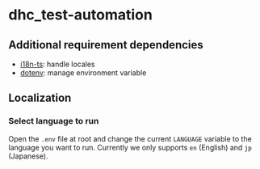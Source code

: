 # dhc_test-automation

## Additional requirement dependencies

- [i18n-ts](https://www.npmjs.com/package/i18n-ts): handle locales
- [dotenv](https://www.npmjs.com/package/dotenv): manage environment variable

## Localization


### Select language to run

Open the `.env` file at root and change the current `LANGUAGE` variable to the language you want to run.
Currently we only supports `en` (English) and `jp` (Japanese).
